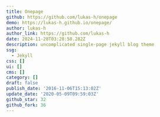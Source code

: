 ```yaml
---
title: Onepage
github: https://github.com/lukas-h/onepage
demo: https://lukas-h.github.io/onepage/
author: lukas-h
author_link: https://github.com/lukas-h
date: 2024-11-28T03:28:58.282Z
description: uncomplicated single-page jekyll blog theme
ssg:
  - Jekyll
css: []
ui: []
cms: []
category: []
draft: false
publish_date: '2016-11-06T15:13:02Z'
update_date: '2020-05-09T09:59:03Z'
github_star: 32
github_fork: 36
---
```

